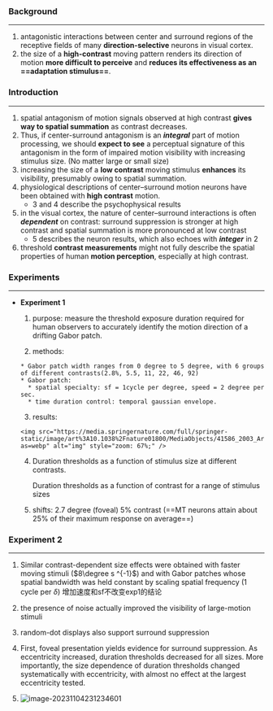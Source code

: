 ### Background

---

1. antagonistic interactions between center and surround regions of the receptive fields of many **direction-selective** neurons in visual cortex.
2. the size of a **high-contrast** moving pattern renders its direction of motion **more difficult to perceive** and **reduces its effectiveness as an ==adaptation stimulus==**.

### Introduction

---

1. spatial antagonism of motion signals observed at high contrast **gives way to spatial summation** as  contrast decreases. 
2. Thus, if center-surround antagonism is an ***integral*** part of motion processing, we should **expect to see** a perceptual signature of this antagonism in the form of impaired motion visibility with increasing stimulus size. (No matter large or small size)
3. increasing the size of a **low contrast** moving stimulus **enhances** its visibility, presumably owing to spatial summation. 
4. physiological descriptions of center–surround motion neurons have been obtained with **high contrast** 
	motion.
	* 3 and 4 describe the psychophysical results
5. in the visual cortex, the nature of center–surround interactions is often ***dependent*** on contrast: surround suppression is stronger at high contrast and spatial summation is more pronounced at low contrast
	* 5 describes the neuron results, which also echoes with ***integer*** in 2
6. threshold **contrast measurements** might not fully describe the spatial properties of human **motion perception**, especially at high contrast.

### Experiments

---

* **Experiment 1**

	1. purpose: measure the threshold exposure duration required for human observers to accurately identify the motion direction of a drifting Gabor patch.

	2. methods: 

	  * Gabor patch width ranges from 0 degree to 5 degree, with 6 groups of different contrasts(2.8%, 5.5, 11, 22, 46, 92)
	  * Gabor patch:
	  	* spatial specialty: sf = 1cycle per degree, speed = 2 degree per sec.
	  	* time duration control: temporal gaussian envelope.

	3. results:

	  <img src="https://media.springernature.com/full/springer-static/image/art%3A10.1038%2Fnature01800/MediaObjects/41586_2003_Article_BFnature01800_Fig1_HTML.jpg?as=webp" alt="img" style="zoom: 67%;" />
	
	4. Duration thresholds as a function of stimulus size at different contrasts. 
	
	   Duration thresholds as a function of contrast for a range of stimulus sizes
	
	5. shifts: 2.7 degree (foveal)
	   	5% contrast (==MT neurons attain about 25% of their maximum response on average==)

### Experiment 2

---

1. Similar contrast-dependent size effects were obtained with faster moving stimuli ($8\degree s ^{-1}$) and with Gabor patches whose spatial bandwidth was held constant by scaling spatial frequency (1 cycle
    per $\delta$) 增加速度和sf不改变exp1的结论

2. the presence of noise actually improved the visibility of large-motion stimuli

3. random-dot displays also support surround suppression

4. First, foveal presentation yields evidence for surround suppression. As eccentricity increased, duration thresholds decreased for all sizes.
     More importantly, the size dependence of duration thresholds changed systematically with eccentricity, with almost no effect at the largest eccentricity tested.
5. ![image-20231104231234601](D:\data\notes\心理学\心理学实验编程\蔡永春\文献阅读\image-20231104231234601.png)







